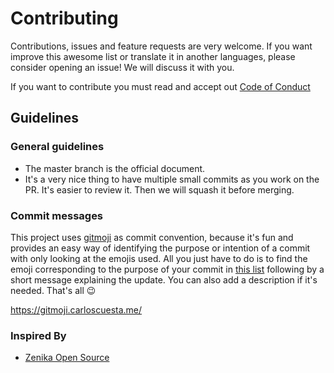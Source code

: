 # Contributing

Contributions, issues and feature requests are very welcome. If you want improve this awesome list or translate it in another languages, please consider opening an issue! We will discuss it with you.

If you want to contribute you must read and accept out [Code of Conduct](./CODE_OF_CONDUCT.md)

## Guidelines

### General guidelines

- The master branch is the official document.
- It's a very nice thing to have multiple small commits as you work on the PR. It's easier to review it. Then we will squash it before merging.

### Commit messages

This project uses [gitmoji](https://gitmoji.carloscuesta.me/) as commit convention, because it's fun and provides an easy way of identifying the purpose or intention of a commit with only looking at the emojis used. All you just have to do is to find the emoji corresponding to the purpose of your commit in [this list](https://gitmoji.carloscuesta.me/) following by a short message explaining the update. You can also add a description if it's needed. That's all 😉

https://gitmoji.carloscuesta.me/

### Inspired By
- [Zenika Open Source](https://github.com/zenika-open-source/awesome-remote-work)
